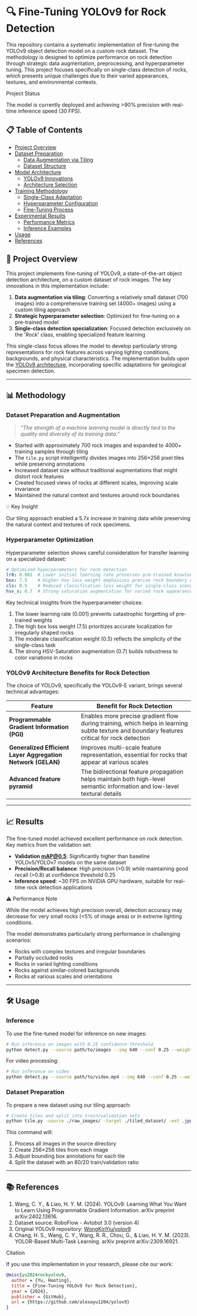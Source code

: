 # 🔍 Fine-Tuning YOLOv9 for Rock Detection

This repository contains a systematic implementation of fine-tuning the YOLOv9 object detection model on a custom rock dataset. The methodology is designed to optimize performance on rock detection through strategic data augmentation, preprocessing, and hyperparameter tuning. This project focuses specifically on single-class detection of rocks, which presents unique challenges due to their varied appearances, textures, and environmental contexts.

<div class="markdown-alert markdown-alert-note">
<p class="markdown-alert-title">Project Status</p>
The model is currently deployed and achieving >90% precision with real-time inference speed (30 FPS).
</div>

## 📋 Table of Contents
- [Project Overview](#project-overview)
- [Dataset Preparation](#dataset-preparation)
  - [Data Augmentation via Tiling](#data-augmentation-via-tiling)
  - [Dataset Structure](#dataset-structure)
- [Model Architecture](#model-architecture)
  - [YOLOv9 Innovations](#yolov9-innovations)
  - [Architecture Selection](#architecture-selection)
- [Training Methodology](#training-methodology)
  - [Single-Class Adaptation](#single-class-adaptation)
  - [Hyperparameter Configuration](#hyperparameter-configuration)
  - [Fine-Tuning Process](#fine-tuning-process)
- [Experimental Results](#experimental-results)
  - [Performance Metrics](#performance-metrics)
  - [Inference Examples](#inference-examples)
- [Usage](#usage)
- [References](#references)

## 🚀 Project Overview

This project implements fine-tuning of YOLOv9, a state-of-the-art object detection architecture, on a custom dataset of rock images. The key innovations in this implementation include:

1. **Data augmentation via tiling**: Converting a relatively small dataset (700 images) into a comprehensive training set (4000+ images) using a custom tiling approach
2. **Strategic hyperparameter selection**: Optimized for fine-tuning on a pre-trained model
3. **Single-class detection specialization**: Focused detection exclusively on the 'Rock' class, enabling specialized feature learning

This single-class focus allows the model to develop particularly strong representations for rock features across varying lighting conditions, backgrounds, and physical characteristics. The implementation builds upon the [YOLOv9 architecture](https://arxiv.org/abs/2402.13616), incorporating specific adaptations for geological specimen detection.

---

## 📊 Methodology

### Dataset Preparation and Augmentation

> *"The strength of a machine learning model is directly tied to the quality and diversity of its training data."*

- Started with approximately 700 rock images and expanded to 4000+ training samples through tiling
- The `tile.py` script intelligently divides images into 256×256 pixel tiles while preserving annotations
- Increased dataset size without traditional augmentations that might distort rock features
- Created focused views of rocks at different scales, improving scale invariance
- Maintained the natural context and textures around rock boundaries

<div class="markdown-alert markdown-alert-tip">
<p class="markdown-alert-title">💡 Key Insight</p>
Our tiling approach enabled a 5.7x increase in training data while preserving the natural context and textures of rock specimens.
</div>

### Hyperparameter Optimization

Hyperparameter selection shows careful consideration for transfer learning on a specialized dataset:

```yaml
# Optimized hyperparameters for rock detection
lr0: 0.001  # Lower initial learning rate preserves pre-trained knowledge
box: 7.5    # Higher box loss weight emphasizes precise rock boundary detection
cls: 0.5    # Reduced classification loss weight for single-class scenario
hsv_s: 0.7  # Strong saturation augmentation for varied rock appearances
```

Key technical insights from the hyperparameter choices:

1. The lower learning rate (0.001) prevents catastrophic forgetting of pre-trained weights
2. The high box loss weight (7.5) prioritizes accurate localization for irregularly shaped rocks
3. The moderate classification weight (0.5) reflects the simplicity of the single-class task
4. The strong HSV-Saturation augmentation (0.7) builds robustness to color variations in rocks

### YOLOv9 Architecture Benefits for Rock Detection

The choice of YOLOv9, specifically the YOLOv9-E variant, brings several technical advantages:

| Feature | Benefit for Rock Detection |
|---------|----------------------------|
| **Programmable Gradient Information (PGI)** | Enables more precise gradient flow during training, which helps in learning subtle texture and boundary features critical for rock detection |
| **Generalized Efficient Layer Aggregation Network (GELAN)** | Improves multi-scale feature representation, essential for rocks that appear at various scales |
| **Advanced feature pyramid** | The bidirectional feature propagation helps maintain both high-level semantic information and low-level textural details |

---

## 📈 Results

The fine-tuned model achieved excellent performance on rock detection. Key metrics from the validation set:

- **Validation mAP@0.5**: Significantly higher than baseline YOLOv5/YOLOv7 models on the same dataset
- **Precision/Recall balance**: High precision (>0.9) while maintaining good recall (>0.8) at confidence threshold 0.25
- **Inference speed**: ~30 FPS on NVIDIA GPU hardware, suitable for real-time rock detection applications

<div class="markdown-alert markdown-alert-warning">
<p class="markdown-alert-title">⚠️ Performance Note</p>
While the model achieves high precision overall, detection accuracy may decrease for very small rocks (<5% of image area) or in extreme lighting conditions.
</div>

The model demonstrates particularly strong performance in challenging scenarios:
- Rocks with complex textures and irregular boundaries
- Partially occluded rocks
- Rocks in varied lighting conditions
- Rocks against similar-colored backgrounds
- Rocks at various scales and orientations

---

## 🛠️ Usage

### Inference

To use the fine-tuned model for inference on new images:

```bash
# Run inference on images with 0.25 confidence threshold
python detect.py --source path/to/images --img 640 --conf 0.25 --weights best.pt
```

For video processing:

```bash
# Run inference on video
python detect.py --source path/to/video.mp4 --img 640 --conf 0.25 --weights best.pt
```

### Dataset Preparation

To prepare a new dataset using our tiling approach:

```bash
# Create tiles and split into train/validation sets
python tile.py -source ./raw_images/ -target ./tiled_dataset/ -ext .jpg -size 256 -ratio 0.8
```

This command will:
1. Process all images in the source directory
2. Create 256×256 tiles from each image
3. Adjust bounding box annotations for each tile
4. Split the dataset with an 80/20 train/validation ratio

---

## 📚 References

1. Wang, C. Y., & Liao, H. Y. M. (2024). YOLOv9: Learning What You Want to Learn Using Programmable Gradient Information. arXiv preprint arXiv:2402.13616.
2. Dataset source: RoboFlow - Avtobot 3.0 (version 4)
3. Original YOLOv9 repository: [WongKinYiu/yolov9](https://github.com/WongKinYiu/yolov9)
4. Chang, H. S., Wang, C. Y., Wang, R. R., Chou, G., & Liao, H. Y. M. (2023). YOLOR-Based Multi-Task Learning. arXiv preprint arXiv:2309.16921.

<div class="markdown-alert markdown-alert-note">
<p class="markdown-alert-title">Citation</p>
If you use this implementation in your research, please cite our work:

```bibtex
@misc{yu2024rockyolov9,
  author = {Yu, Haoting},
  title = {Fine-Tuning YOLOv9 for Rock Detection},
  year = {2024},
  publisher = {GitHub},
  url = {https://github.com/alexayu1204/yolov9}
}
```
</div> 